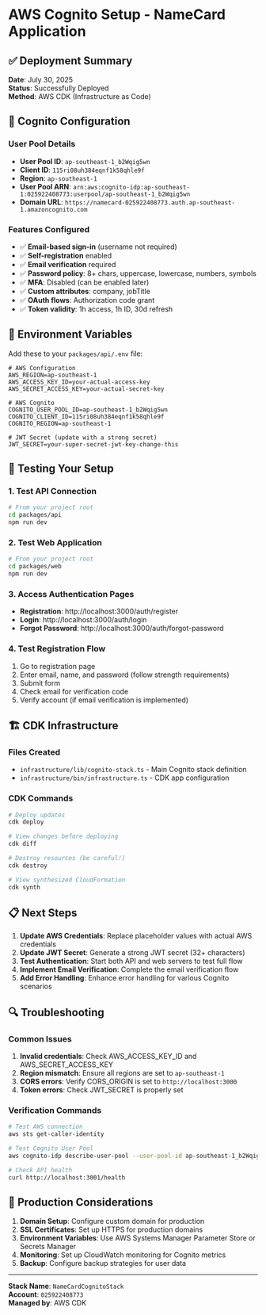 # AWS Cognito Setup - NameCard Application

## ✅ Deployment Summary

**Date**: July 30, 2025  
**Status**: Successfully Deployed  
**Method**: AWS CDK (Infrastructure as Code)

## 🔧 Cognito Configuration

### User Pool Details
- **User Pool ID**: `ap-southeast-1_b2Wqig5wn`
- **Client ID**: `115ri08uh384eqnf1k58qhle9f`
- **Region**: `ap-southeast-1`
- **User Pool ARN**: `arn:aws:cognito-idp:ap-southeast-1:025922408773:userpool/ap-southeast-1_b2Wqig5wn`
- **Domain URL**: `https://namecard-025922408773.auth.ap-southeast-1.amazoncognito.com`

### Features Configured
- ✅ **Email-based sign-in** (username not required)
- ✅ **Self-registration** enabled
- ✅ **Email verification** required
- ✅ **Password policy**: 8+ chars, uppercase, lowercase, numbers, symbols
- ✅ **MFA**: Disabled (can be enabled later)
- ✅ **Custom attributes**: company, jobTitle
- ✅ **OAuth flows**: Authorization code grant
- ✅ **Token validity**: 1h access, 1h ID, 30d refresh

## 🔐 Environment Variables

Add these to your `packages/api/.env` file:

```env
# AWS Configuration
AWS_REGION=ap-southeast-1
AWS_ACCESS_KEY_ID=your-actual-access-key
AWS_SECRET_ACCESS_KEY=your-actual-secret-key

# AWS Cognito
COGNITO_USER_POOL_ID=ap-southeast-1_b2Wqig5wn
COGNITO_CLIENT_ID=115ri08uh384eqnf1k58qhle9f
COGNITO_REGION=ap-southeast-1

# JWT Secret (update with a strong secret)
JWT_SECRET=your-super-secret-jwt-key-change-this
```

## 🧪 Testing Your Setup

### 1. Test API Connection
```bash
# From your project root
cd packages/api
npm run dev
```

### 2. Test Web Application
```bash
# From your project root  
cd packages/web
npm run dev
```

### 3. Access Authentication Pages
- **Registration**: http://localhost:3000/auth/register
- **Login**: http://localhost:3000/auth/login
- **Forgot Password**: http://localhost:3000/auth/forgot-password

### 4. Test Registration Flow
1. Go to registration page
2. Enter email, name, and password (follow strength requirements)
3. Submit form
4. Check email for verification code
5. Verify account (if email verification is implemented)

## 🏗️ CDK Infrastructure

### Files Created
- `infrastructure/lib/cognito-stack.ts` - Main Cognito stack definition
- `infrastructure/bin/infrastructure.ts` - CDK app configuration

### CDK Commands
```bash
# Deploy updates
cdk deploy

# View changes before deploying
cdk diff

# Destroy resources (be careful!)
cdk destroy

# View synthesized CloudFormation
cdk synth
```

## 📋 Next Steps

1. **Update AWS Credentials**: Replace placeholder values with actual AWS credentials
2. **Update JWT Secret**: Generate a strong JWT secret (32+ characters)
3. **Test Authentication**: Start both API and web servers to test full flow
4. **Implement Email Verification**: Complete the email verification flow
5. **Add Error Handling**: Enhance error handling for various Cognito scenarios

## 🔍 Troubleshooting

### Common Issues
1. **Invalid credentials**: Check AWS_ACCESS_KEY_ID and AWS_SECRET_ACCESS_KEY
2. **Region mismatch**: Ensure all regions are set to `ap-southeast-1`
3. **CORS errors**: Verify CORS_ORIGIN is set to `http://localhost:3000`
4. **Token errors**: Check JWT_SECRET is properly set

### Verification Commands
```bash
# Test AWS connection
aws sts get-caller-identity

# Test Cognito User Pool
aws cognito-idp describe-user-pool --user-pool-id ap-southeast-1_b2Wqig5wn

# Check API health
curl http://localhost:3001/health
```

## 🚀 Production Considerations

1. **Domain Setup**: Configure custom domain for production
2. **SSL Certificates**: Set up HTTPS for production domains
3. **Environment Variables**: Use AWS Systems Manager Parameter Store or Secrets Manager
4. **Monitoring**: Set up CloudWatch monitoring for Cognito metrics
5. **Backup**: Configure backup strategies for user data

---

**Stack Name**: `NameCardCognitoStack`  
**Account**: `025922408773`  
**Managed by**: AWS CDK